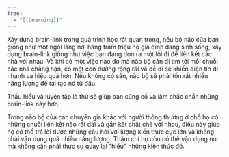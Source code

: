 ```yaml
---
Tree:
  - "[[Learning]]"
---
```

Xây dựng brain-link trong quá trình học rất quan trọng, nếu bộ não của bạn giống như một ngôi làng nơi hàng trăm triệu hộ gia đình đang sinh sống, xây dựng brain-link giống như việc bạn đang dọn ra một lối đi để liên kết các nhà với nhau. Và khi có một việc nào đó mà não bộ cần đi tìm tới mỗi chuỗi các nhà chẳng hạn, có một con đường rộng rãi và dễ đi sẽ khiến điện tín đi nhanh và hiệu quả hơn. Nếu không có sẵn, não bộ sẽ phải tốn rất nhiều năng lượng để tái tạo nó từ đầu. 

Thấu hiểu và luyện tập là thứ sẽ giúp bạn củng cố và làm chắc chắn những brain-link này hơn. 

Trong não bộ của các chuyên gia khác với người thông thường ở chỗ họ có những chuỗi liên kết não rất dài và gắn kết chặt chẽ với nhau, điều này giúp họ có thể trả lời được những câu hỏi với lượng kiến thức cực lớn và không phải vận dụng quá nhiều năng lượng. Thậm chí họ còn có thể vận dụng nó mà không cần phải thực sự quay lại "hiểu" những kiến thức đó.